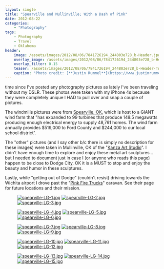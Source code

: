 ```yaml
---
layout: single
title: "Spearville and Mullinville; With a Dash of Pink"
date: 2012-08-22
categories:
    - "Photography"
tags:
    - Photography
    - Travel
    - Oklahoma
header:
    image: /assets/images/2012/08/06/7841726194_244803e728_b-Header.jpg
    overlay_image: /assets/images/2012/08/06/7841726194_244803e728_b-Header.jpg
    overlay_filter: 0.15
    teaser: /assets/images/2012/08/06/7841726194_244803e728_b-Header-Twitter.jpg 		# Shrink image to 575 width
    caption: "Photo credit: [**Justin Rummel**](https://www.justinrummel.com)"
---
```


time since I've posted any photography pictures as lately I've been traveling without my DSLR. These photos were taken with my iPhone 4s because they were completely unique I HAD to pull over and snap a couple of pictures.

The windmills pictures were from [Spearville, OK][future-of-spearville], which is host to a GIANT wind farm that "has expanded to 99 turbines that produce 148.5 megawatts producing enough electrical energy to supply 48,761 homes. The wind farm annually provides $519,000 to Ford County and $244,000 to our local school district".

The "other" pictures (and I say other b/c there is simply no description for these images) were taken in Mullinville, OK of the "[Kanza Art Studio][Kanza]". I didn't have enough time to explore and enjoy these metal art sculptures... but I needed to document just in case I (or anyone who reads this page) happen to be close to Dodge City, OK it is a MUST to stop and enjoy the beauty and humor in these sculptures.

Lastly, while "getting out of Dodge" (couldn't resist) driving towards the Wichita airport I drove past the "[Pink Fire Trucks][pinkfiretrucks]" caravan. See their page for future locations and their mission.

<figure class="third">
<a href="{{ site.url }}/assets/images/2012/08/06/spearville-LG-1.jpg"><img src="{{ site.url }}/assets/images/2012/08/06/spearville-SM-1.jpg" title="spearville-LG-1.jpg" /></a>
<a href="{{ site.url }}/assets/images/2012/08/06/spearville-LG-2.jpg"><img src="{{ site.url }}/assets/images/2012/08/06/spearville-SM-2.jpg" title="spearville-LG-2.jpg" /></a>
<a href="{{ site.url }}/assets/images/2012/08/06/spearville-LG-3.jpg"><img src="{{ site.url }}/assets/images/2012/08/06/spearville-SM-3.jpg" title="spearville-LG-3.jpg" /></a>
</figure>
<figure class="third">
<a href="{{ site.url }}/assets/images/2012/08/06/spearville-LG-4.jpg"><img src="{{ site.url }}/assets/images/2012/08/06/spearville-SM-4.jpg" title="spearville-LG-4.jpg" /></a>
<a href="{{ site.url }}/assets/images/2012/08/06/spearville-LG-5.jpg"><img src="{{ site.url }}/assets/images/2012/08/06/spearville-SM-5.jpg" title="spearville-LG-5.jpg" /></a>
<a href="{{ site.url }}/assets/images/2012/08/06/spearville-LG-6.jpg"><img src="{{ site.url }}/assets/images/2012/08/06/spearville-SM-6.jpg" title="spearville-LG-6.jpg" /></a>
</figure>
<figure class="third">
<a href="{{ site.url }}/assets/images/2012/08/06/spearville-LG-7.jpg"><img src="{{ site.url }}/assets/images/2012/08/06/spearville-SM-7.jpg" title="spearville-LG-7.jpg" /></a>
<a href="{{ site.url }}/assets/images/2012/08/06/spearville-LG-8.jpg"><img src="{{ site.url }}/assets/images/2012/08/06/spearville-SM-8.jpg" title="spearville-LG-8.jpg" /></a>
<a href="{{ site.url }}/assets/images/2012/08/06/spearville-LG-9.jpg"><img src="{{ site.url }}/assets/images/2012/08/06/spearville-SM-9.jpg" title="spearville-LG-9.jpg" /></a>
</figure>
<figure class="third">
<a href="{{ site.url }}/assets/images/2012/08/06/spearville-LG-10.jpg"><img src="{{ site.url }}/assets/images/2012/08/06/spearville-SM-10.jpg" title="spearville-LG-10.jpg" /></a>
<a href="{{ site.url }}/assets/images/2012/08/06/spearville-LG-11.jpg"><img src="{{ site.url }}/assets/images/2012/08/06/spearville-SM-11.jpg" title="spearville-LG-11.jpg" /></a>
<a href="{{ site.url }}/assets/images/2012/08/06/spearville-LG-12.jpg"><img src="{{ site.url }}/assets/images/2012/08/06/spearville-SM-12.jpg" title="spearville-LG-12.jpg" /></a>
</figure>
<figure class="third">
<a href="{{ site.url }}/assets/images/2012/08/06/spearville-LG-13.jpg"><img src="{{ site.url }}/assets/images/2012/08/06/spearville-SM-13.jpg" title="spearville-LG-13.jpg" /></a>
<a href="{{ site.url }}/assets/images/2012/08/06/spearville-LG-14.jpg"><img src="{{ site.url }}/assets/images/2012/08/06/spearville-SM-14.jpg" title="spearville-LG-14.jpg" /></a>
<a href="{{ site.url }}/assets/images/2012/08/06/spearville-LG-15.jpg"><img src="{{ site.url }}/assets/images/2012/08/06/spearville-SM-15.jpg" title="spearville-LG-15.jpg" /></a>
</figure>

[future-of-spearville]: http://www.spearville.org/future-of-spearville
[Kanza]: http://www.google.com/search?q=Kanza+Art+Studio
[pinkfiretrucks]: http://pinkfiretrucks.org
